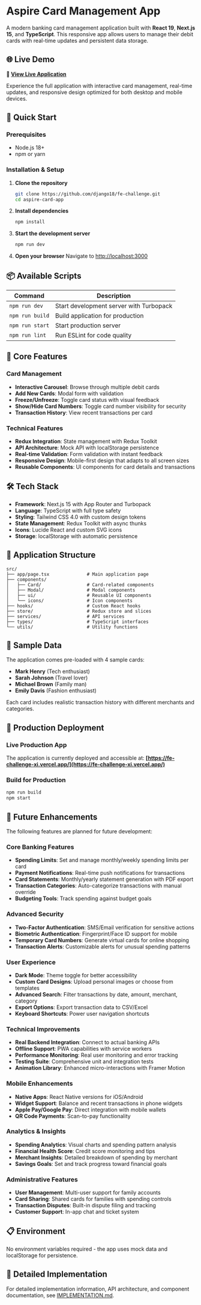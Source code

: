 # Aspire Card Management App

A modern banking card management application built with **React 19**, **Next.js 15**, and **TypeScript**. This responsive app allows users to manage their debit cards with real-time updates and persistent data storage.

## 🌐 Live Demo

**🚀 [View Live Application](https://fe-challenge-xi.vercel.app/)**

Experience the full application with interactive card management, real-time updates, and responsive design optimized for both desktop and mobile devices.

## 🚀 Quick Start

### Prerequisites

- Node.js 18+
- npm or yarn

### Installation & Setup

1. **Clone the repository**

   ```bash
   git clone https://github.com/django18/fe-challenge.git
   cd aspire-card-app
   ```

2. **Install dependencies**

   ```bash
   npm install
   ```

3. **Start the development server**

   ```bash
   npm run dev
   ```

4. **Open your browser**
   Navigate to [http://localhost:3000](http://localhost:3000)

## 📦 Available Scripts

| Command         | Description                             |
| --------------- | --------------------------------------- |
| `npm run dev`   | Start development server with Turbopack |
| `npm run build` | Build application for production        |
| `npm run start` | Start production server                 |
| `npm run lint`  | Run ESLint for code quality             |

## 🎯 Core Features

### Card Management

- **Interactive Carousel**: Browse through multiple debit cards
- **Add New Cards**: Modal form with validation
- **Freeze/Unfreeze**: Toggle card status with visual feedback
- **Show/Hide Card Numbers**: Toggle card number visibility for security
- **Transaction History**: View recent transactions per card

### Technical Features

- **Redux Integration**: State management with Redux Toolkit
- **API Architecture**: Mock API with localStorage persistence
- **Real-time Validation**: Form validation with instant feedback
- **Responsive Design**: Mobile-first design that adapts to all screen sizes
- **Reusable Components**: UI components for card details and transactions

## 🛠 Tech Stack

- **Framework**: Next.js 15 with App Router and Turbopack
- **Language**: TypeScript with full type safety
- **Styling**: Tailwind CSS 4.0 with custom design tokens
- **State Management**: Redux Toolkit with async thunks
- **Icons**: Lucide React and custom SVG icons
- **Storage**: localStorage with automatic persistence

## 📱 Application Structure

```
src/
├── app/page.tsx              # Main application page
├── components/
│   ├── Card/                 # Card-related components
│   ├── Modal/                # Modal components
│   ├── ui/                   # Reusable UI components
│   └── icons/                # Icon components
├── hooks/                    # Custom React hooks
├── store/                    # Redux store and slices
├── services/                 # API services
├── types/                    # TypeScript interfaces
└── utils/                    # Utility functions
```

## 🎨 Sample Data

The application comes pre-loaded with 4 sample cards:

- **Mark Henry** (Tech enthusiast)
- **Sarah Johnson** (Travel lover)
- **Michael Brown** (Family man)
- **Emily Davis** (Fashion enthusiast)

Each card includes realistic transaction history with different merchants and categories.

## 🚀 Production Deployment

### Live Production App

The application is currently deployed and accessible at:
**[https://fe-challenge-xi.vercel.app/](https://fe-challenge-xi.vercel.app/)**

### Build for Production

```bash
npm run build
npm start
```

## 🔮 Future Enhancements

The following features are planned for future development:

### Core Banking Features

- **Spending Limits**: Set and manage monthly/weekly spending limits per card
- **Payment Notifications**: Real-time push notifications for transactions
- **Card Statements**: Monthly/yearly statement generation with PDF export
- **Transaction Categories**: Auto-categorize transactions with manual override
- **Budgeting Tools**: Track spending against budget goals

### Advanced Security

- **Two-Factor Authentication**: SMS/Email verification for sensitive actions
- **Biometric Authentication**: Fingerprint/Face ID support for mobile
- **Temporary Card Numbers**: Generate virtual cards for online shopping
- **Transaction Alerts**: Customizable alerts for unusual spending patterns

### User Experience

- **Dark Mode**: Theme toggle for better accessibility
- **Custom Card Designs**: Upload personal images or choose from templates
- **Advanced Search**: Filter transactions by date, amount, merchant, category
- **Export Options**: Export transaction data to CSV/Excel
- **Keyboard Shortcuts**: Power user navigation shortcuts

### Technical Improvements

- **Real Backend Integration**: Connect to actual banking APIs
- **Offline Support**: PWA capabilities with service workers
- **Performance Monitoring**: Real user monitoring and error tracking
- **Testing Suite**: Comprehensive unit and integration tests
- **Animation Library**: Enhanced micro-interactions with Framer Motion

### Mobile Enhancements

- **Native Apps**: React Native versions for iOS/Android
- **Widget Support**: Balance and recent transactions in phone widgets
- **Apple Pay/Google Pay**: Direct integration with mobile wallets
- **QR Code Payments**: Scan-to-pay functionality

### Analytics & Insights

- **Spending Analytics**: Visual charts and spending pattern analysis
- **Financial Health Score**: Credit score monitoring and tips
- **Merchant Insights**: Detailed breakdown of spending by merchant
- **Savings Goals**: Set and track progress toward financial goals

### Administrative Features

- **User Management**: Multi-user support for family accounts
- **Card Sharing**: Shared cards for families with spending controls
- **Transaction Disputes**: Built-in dispute filing and tracking
- **Customer Support**: In-app chat and ticket system

## 📋 Environment

No environment variables required - the app uses mock data and localStorage for persistence.

## 📖 Detailed Implementation

For detailed implementation information, API architecture, and component documentation, see [IMPLEMENTATION.md](./IMPLEMENTATION.md).
